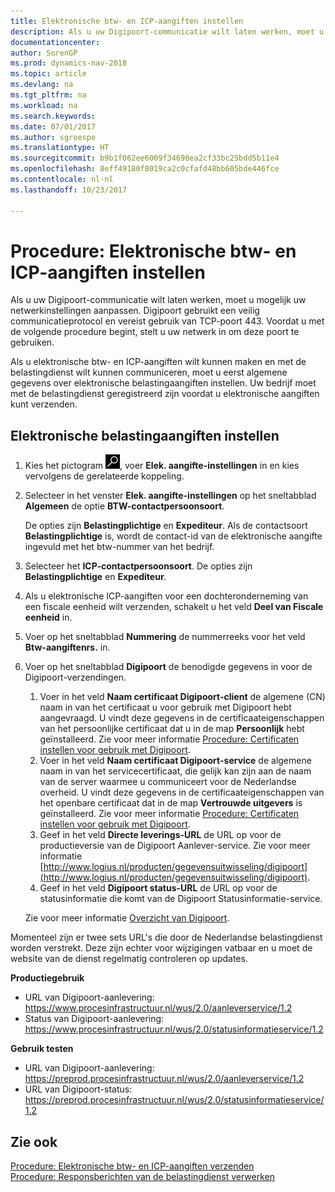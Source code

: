 ```yaml
---
title: Elektronische btw- en ICP-aangiften instellen
description: Als u uw Digipoort-communicatie wilt laten werken, moet u mogelijk uw netwerkinstellingen aanpassen. Digipoort gebruikt een veilig communicatieprotocol en vereist gebruik van TCP-poort 443.
documentationcenter: 
author: SorenGP
ms.prod: dynamics-nav-2018
ms.topic: article
ms.devlang: na
ms.tgt_pltfrm: na
ms.workload: na
ms.search.keywords: 
ms.date: 07/01/2017
ms.author: sgroespe
ms.translationtype: HT
ms.sourcegitcommit: b9b1f062ee6009f34698ea2cf33bc25bdd5b11e4
ms.openlocfilehash: 8eff49180f8019ca2c0cfafd48bb605bde446fce
ms.contentlocale: nl-nl
ms.lasthandoff: 10/23/2017

---
```

# <a name="how-to-set-up-electronic-vat-and-icp-declarations"></a>Procedure: Elektronische btw- en ICP-aangiften instellen
Als u uw Digipoort-communicatie wilt laten werken, moet u mogelijk uw netwerkinstellingen aanpassen. Digipoort gebruikt een veilig communicatieprotocol en vereist gebruik van TCP-poort 443. Voordat u met de volgende procedure begint, stelt u uw netwerk in om deze poort te gebruiken.  

Als u elektronische btw- en ICP-aangiften wilt kunnen maken en met de belastingdienst wilt kunnen communiceren, moet u eerst algemene gegevens over elektronische belastingaangiften instellen. Uw bedrijf moet met de belastingdienst geregistreerd zijn voordat u elektronische aangiften kunt verzenden.  

## <a name="to-set-up-electronic-tax-declarations"></a>Elektronische belastingaangiften instellen  

1.  Kies het pictogram ![Pictogram Zoeken naar pagina of rapport](../../media/ui-search/search_small.png "Pictogram Zoeken naar pagina of rapport"), voer **Elek. aangifte-instellingen** in en kies vervolgens de gerelateerde koppeling.  
2.  Selecteer in het venster **Elek. aangifte-instellingen** op het sneltabblad **Algemeen** de optie **BTW-contactpersoonsoort**.

    De opties zijn **Belastingplichtige** en **Expediteur**. Als de contactsoort **Belastingplichtige** is, wordt de contact-id van de elektronische aangifte ingevuld met het btw-nummer van het bedrijf.  

3.  Selecteer het **ICP-contactpersoonsoort**. De opties zijn **Belastingplichtige** en **Expediteur**.  
4.  Als u elektronische ICP-aangiften voor een dochteronderneming van een fiscale eenheid wilt verzenden, schakelt u het veld **Deel van Fiscale eenheid** in.  
5.  Voer op het sneltabblad **Nummering** de nummerreeks voor het veld **Btw-aangiftenrs.** in.  
6.  Voer op het sneltabblad **Digipoort** de benodigde gegevens in voor de Digipoort-verzendingen.  

    1.  Voer in het veld **Naam certificaat Digipoort-client** de algemene (CN) naam in van het certificaat u voor gebruik met Digipoort hebt aangevraagd. U vindt deze gegevens in de certificaateigenschappen van het persoonlijke certificaat dat u in de map **Persoonlijk** hebt geïnstalleerd. Zie voor meer informatie [Procedure: Certificaten instellen voor gebruik met Digipoort](how-to-set-up-certificates-for-use-with-digipoort.md).  
    2.  Voer in het veld **Naam certificaat Digipoort-service** de algemene naam in van het servicecertificaat, die gelijk kan zijn aan de naam van de server waarmee u communiceert voor de Nederlandse overheid. U vindt deze gegevens in de certificaateigenschappen van het openbare certificaat dat in de map **Vertrouwde uitgevers** is geïnstalleerd. Zie voor meer informatie [Procedure: Certificaten instellen voor gebruik met Digipoort](how-to-set-up-certificates-for-use-with-digipoort.md).  
    3.  Geef in het veld **Directe leverings-URL** de URL op voor de productieversie van de Digipoort Aanlever-service. Zie voor meer informatie [http://www.logius.nl/producten/gegevensuitwisseling/digipoort](http://www.logius.nl/producten/gegevensuitwisseling/digipoort).  
    4.  Geef in het veld **Digipoort status-URL** de URL op voor de statusinformatie die komt van de Digipoort Statusinformatie-service.  

    Zie voor meer informatie [Overzicht van Digipoort](digipoort-overview.md).  

Momenteel zijn er twee sets URL's die door de Nederlandse belastingdienst worden verstrekt. Deze zijn echter voor wijzigingen vatbaar en u moet de website van de dienst regelmatig controleren op updates.  

**Productiegebruik**  

- URL van Digipoort-aanlevering: https://www.procesinfrastructuur.nl/wus/2.0/aanleverservice/1.2  
- Status van Digipoort-aanlevering: https://www.procesinfrastructuur.nl/wus/2.0/statusinformatieservice/1.2  

**Gebruik testen**  

- URL van Digipoort-aanlevering: https://preprod.procesinfrastructuur.nl/wus/2.0/aanleverservice/1.2  
- URL van Digipoort-status: https://preprod.procesinfrastructuur.nl/wus/2.0/statusinformatieservice/1.2  

## <a name="see-also"></a>Zie ook  
 [Procedure: Elektronische btw- en ICP-aangiften verzenden](how-to-submit-electronic-vat-and-icp-declarations.md)   
 [Procedure: Responsberichten van de belastingdienst verwerken](how-to-process-response-messages-from-tax-authorities.md)

